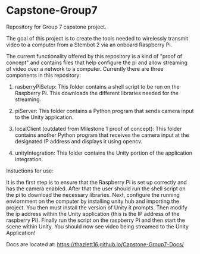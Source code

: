 # Capstone-Group7

Repository for Group 7 capstone project.

The goal of this project is to create the tools needed to wirelessly transmit video to a computer from a Stembot 2 via an onboard Raspberry Pi.

The current functionality offered by this repository is a kind of "proof of concept" and contains files that help configure the pi and allow streaming of video over a network to a computer. Currently there are three components in this repository:

1. rasberryPiSetup: This folder contains a shell script to be run on the Raspberry Pi. This downloads the different libraries needed for the streaming.

2. piServer: This folder contains a Python program that sends camera input to the Unity application.

3. localClient (outdated from Milestone 1 proof of concept): This folder contains another Python program that receives the camera input at the designated IP address and displays it using opencv.

4. unityIntegration: This folder contains the Unity portion of the application integration.

Instuctions for use:

It is the first step is to ensure that the Raspberry Pi is set up correctly and has the camera enabled. After that the user should run the shell script on the pi to download the necessary libraries. Next, configure the running enviornment on the computer by installing unity hub and importing the project. You then must install the version of Unity it prompts. Then modify the ip address within the Unity application (this is the IP address of the raspberry PI). Finally run the script on the raspberry PI and then start the scene within Unity. You should now see video being streamed to the Unity Application!

Docs are located at:
https://thazlett16.github.io/Capstone-Group7-Docs/
